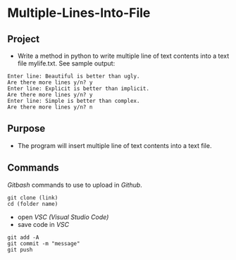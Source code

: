 # Multiple-Lines-Into-File

## Project
-	Write a method in python to write multiple line of text contents into a text file mylife.txt. See sample output:

```
Enter line: Beautiful is better than ugly.
Are there more lines y/n? y
Enter line: Explicit is better than implicit.
Are there more lines y/n? y
Enter line: Simple is better than complex.
Are there more lines y/n? n 
```

## Purpose
-	The program will insert multiple line of text contents into a text file.

## Commands
*Gitbash* commands to use to upload in *Github*.
```gitbash
git clone (link)
cd (folder name)
```
- open *VSC (Visual Studio Code)*
- save code in *VSC*
```gitbash
git add -A
git commit -m "message"
git push
```
